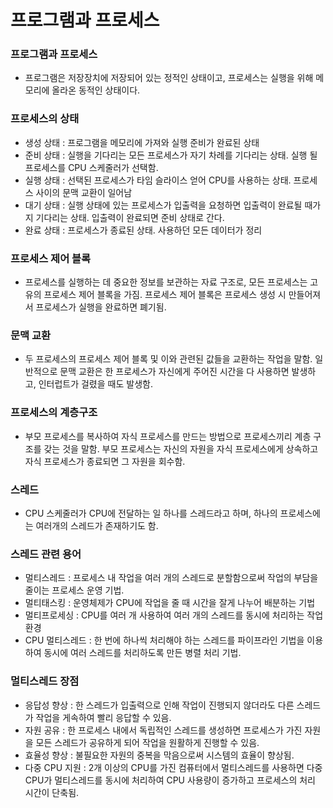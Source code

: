 # 프로그램과 프로세스

### 프로그램과 프로세스

- 프로그램은 저장장치에 저장되어 있는 정적인 상태이고, 프로세스는 실행을 위해 메모리에 올라온 동적인 상태이다.

### 프로세스의 상태

- 생성 상태 : 프로그램을 메모리에 가져와 실행 준비가 완료된 상태
- 준비 상태 : 실행을 기다리는 모든 프로세스가 자기 차례를 기다리는 상태. 실행 될 프로세스를 CPU 스케줄러가 선택함.
- 실행 상태 : 선택된 프로세스가 타임 슬라이스 얻어 CPU를 사용하는 상태. 프로세스 사이의 문맥 교환이 일어남
- 대기 상태 : 실행 상태에 있는 프로세스가 입출력을 요청하면 입출력이 완료될 때가지 기다리는 상태. 입출력이 완료되면 준비 상태로 간다.
- 완료 상태 : 프로세스가 종료된 상태. 사용하던 모든 데이터가 정리

### 프로세스 제어 블록

- 프로세스를 실행하는 데 중요한 정보를 보관하는 자료 구조로, 모든 프로세스는 고유의 프로세스 제어 블록을 가짐. 프로세스 제어 블록은 프로세스 생성 시 만들어져서 프로세스가 실행을 완료하면 폐기됨.

### 문맥 교환

- 두 프로세스의 프로세스 제어 블록 및 이와 관련된 값들을 교환하는 작업을 말함. 일반적으로 문맥 교환은 한 프로세스가 자신에게 주어진 시간을 다 사용하면 발생하고, 인터럽트가 걸렸을 때도 발생함.

### 프로세스의 계층구조

- 부모 프로세스를 복사하여 자식 프로세스를 만드는 방법으로 프로세스끼리 계층 구조를 갖는 것을 말함. 부모 프로세스는 자신의 자원을 자식 프로세스에게 상속하고 자식 프로세스가 종료되면 그 자원을 회수함.

### 스레드

- CPU 스케줄러가 CPU에 전달하는 일 하나를 스레드라고 하며, 하나의 프로세스에는 여러개의 스레드가 존재하기도 함.

### 스레드 관련 용어

- 멀티스레드 : 프로세스 내 작업을 여러 개의 스레드로 분할함으로써 작업의 부담을 줄이는 프로세스 운영 기법.
- 멀티태스킹 : 운영체제가 CPU에 작업을 줄 때 시간을 잘게 나누어 배분하는 기법
- 멀티프로세싱 : CPU를 여러 개 사용하여 여러 개의 스레드를 동시에 처리하는 작업 환경
- CPU 멀티스레드 : 한 번에 하나씩 처리해야 하는 스레드를 파이프라인 기법을 이용하여 동시에 여러 스레드를 처리하도록 만든 병렬 처리 기법.

### 멀티스레드 장점

- 응답성 향상 : 한 스레드가 입출력으로 인해 작업이 진행되지 않더라도 다른 스레드가 작업을 게속하여 빨리 응답할 수 있음.
- 자원 공유 : 한 프로세스 내에서 독립적인 스레드를 생성하면 프로세스가 가진 자원을 모든 스레드가 공유하게 되어 작업을 원활하게 진행할 수 있음.
- 효율성 향상 : 불필요한 자원의 중복을 막음으로써 시스템의 효율이 향상됨.
- 다중 CPU 지원 : 2개 이상의 CPU를 가진 컴퓨터에서 멀티스레드를 사용하면 다중 CPU가 멀티스레드를 동시에 처리하여 CPU 사용량이 증가하고 프로세스의 처리 시간이 단축됨.
